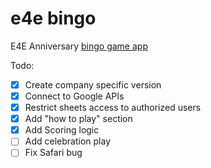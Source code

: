 # e4e bingo
E4E Anniversary [bingo game app](https://dqve.github.io/bingo/for-e4e)

Todo:
 - [x] Create company specific version
 - [x] Connect to Google APIs
 - [x] Restrict sheets access to authorized users
 - [x] Add "how to play" section
 - [x] Add Scoring logic
 - [ ] Add celebration play
 - [ ] Fix Safari bug
